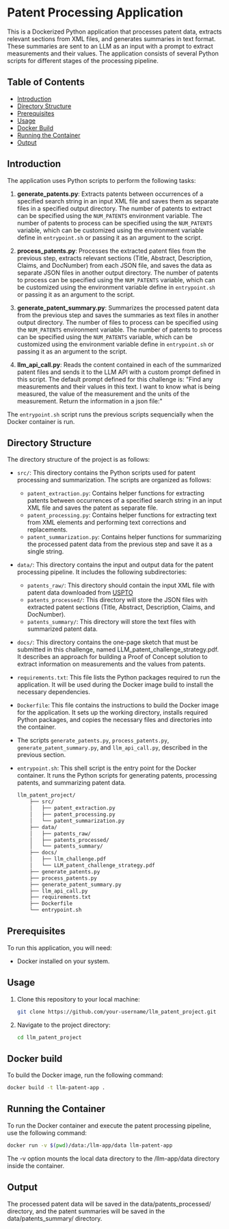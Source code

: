 # Patent Processing Application

This is a Dockerized Python application that processes patent data, extracts relevant sections from XML files, and generates summaries in text format. These summaries are sent to an LLM as an input with a prompt to extract measurements and their values. The application consists of several Python scripts for different stages of the processing pipeline.

## Table of Contents

- [Introduction](#introduction)
- [Directory Structure](#directory-structure)
- [Prerequisites](#prerequisites)
- [Usage](#usage)
- [Docker Build](#docker-build)
- [Running the Container](#running-the-container)
- [Output](#output)

## Introduction

The application uses Python scripts to perform the following tasks:

1. **generate_patents.py**: Extracts patents between occurrences of a specified search string in an input XML file and saves them as separate files in a specified output directory. The number of patents to extract can be specified using the `NUM_PATENTS` environment variable. The number of patents to process can be specified using the `NUM_PATENTS` variable, which can be customized using the environment variable define in `entrypoint.sh` or passing it as an argument to the script.

2. **process_patents.py**: Processes the extracted patent files from the previous step, extracts relevant sections (Title, Abstract, Description, Claims, and DocNumber) from each JSON file, and saves the data as separate JSON files in another output directory. The number of patents to process can be specified using the `NUM_PATENTS` variable, which can be customized using the environment variable define in `entrypoint.sh` or passing it as an argument to the script.

3. **generate_patent_summary.py**: Summarizes the processed patent data from the previous step and saves the summaries as text files in another output directory. The number of files to process can be specified using the `NUM_PATENTS` environment variable. The number of patents to process can be specified using the `NUM_PATENTS` variable, which can be customized using the environment variable define in `entrypoint.sh` or passing it as an argument to the script.

4. **llm_api_call.py**: Reads the content contained in each of the summarized patent files and sends it to the LLM API with a custom prompt defined in this script. The default prompt defined for this challenge is: "Find any measurements and their values in this text. I want to know what is being measured, the value of the measurement and the units of the measurement. Return the information in a json file:"

The `entrypoint.sh` script runs the previous scripts sequencially when the Docker container is run.

## Directory Structure

The directory structure of the project is as follows:

- `src/`: This directory contains the Python scripts used for patent processing and summarization. The scripts are organized as follows:
  - `patent_extraction.py`: Contains helper functions for extracting patents between occurrences of a specified search string in an input XML file and saves the patent as separate file.
  - `patent_processing.py`: Contains helper functions for extracting text from XML elements and performing text corrections and replacements.
  - `patent_summarization.py`: Contains helper functions for summarizing the processed patent data from the previous step and save it as a single string.
- `data/`: This directory contains the input and output data for the patent processing pipeline. It includes the following subdirectories:
  - `patents_raw/`: This directory should contain the input XML file with patent data downloaded from [USPTO](https://bulkdata.uspto.gov/)
  - `patents_processed/`: This directory will store the JSON files with extracted patent sections (Title, Abstract, Description, Claims, and DocNumber).
  - `patents_summary/`: This directory will store the text files with summarized patent data.
- `docs/`: This directory contains the one-page sketch that must be submitted in this challenge, named LLM_patent_challenge_strategy.pdf. It describes an approach for building a Proof of Concept solution to extract information on measurements and the values from patents.

- `requirements.txt`: This file lists the Python packages required to run the application. It will be used during the Docker image build to install the necessary dependencies.

- `Dockerfile`: This file contains the instructions to build the Docker image for the application. It sets up the working directory, installs required Python packages, and copies the necessary files and directories into the container.

- The scripts `generate_patents.py`, `process_patents.py`, `generate_patent_summary.py`, and `llm_api_call.py`, described in the previous section.

- `entrypoint.sh`: This shell script is the entry point for the Docker container. It runs the Python scripts for generating patents, processing patents, and summarizing patent data.

   ```bash
   llm_patent_project/
       ├── src/
       │   ├── patent_extraction.py
       │   ├── patent_processing.py
       │   └── patent_summarization.py
       ├── data/
       │   ├── patents_raw/
       │   ├── patents_processed/
       │   └── patents_summary/
       ├── docs/
       │   ├── llm_challenge.pdf
       │   └── LLM_patent_challenge_strategy.pdf
       ├── generate_patents.py
       ├── process_patents.py
       ├── generate_patent_summary.py
       ├── llm_api_call.py
       ├── requirements.txt
       ├── Dockerfile
       └── entrypoint.sh

## Prerequisites

To run this application, you will need:

- Docker installed on your system.

## Usage

1. Clone this repository to your local machine:

   ```bash
   git clone https://github.com/your-username/llm_patent_project.git

2. Navigate to the project directory:

   ```bash
   cd llm_patent_project

## Docker build

To build the Docker image, run the following command:

   ```bash
   docker build -t llm-patent-app .
   ```

## Running the Container

To run the Docker container and execute the patent processing pipeline, use the following command:

   ```bash
   docker run -v $(pwd)/data:/llm-app/data llm-patent-app
   ```

The -v option mounts the local data directory to the /llm-app/data directory inside the container.

## Output

The processed patent data will be saved in the data/patents_processed/ directory, and the patent summaries will be saved in the data/patents_summary/ directory.









